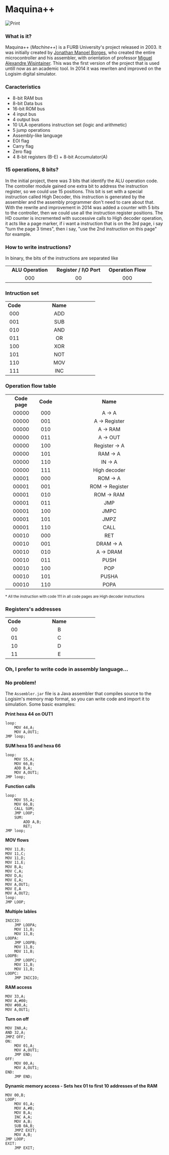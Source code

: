 # Maquina++

![Print](https://cloud.githubusercontent.com/assets/13054871/26154729/089bc78e-3ae7-11e7-92ec-bc1c25bc1341.png)


### What is it?
Maquina++ (<i>Machine++</i>) is a FURB University's project released in 2003. It was initially created by [Jonathan Manoel Borges](https://github.com/jonathan-m-borges/), who created the entire microcontroller and his assembler, with orientation of professor [Miguel Alexandre Wisintainer](http://dsc.inf.furb.br/professores/informacoes/miguel-alexandre-wisintainer). This was the first version of the project that is used untill now as an academic tool.
In 2014 it was rewriten and improved on the Logisim digital simulator.

### Caracteristics
* 8-bit RAM bus
* 8-bit Data bus
* 16-bit ROM bus
* 4 input bus
* 4 output bus
* 10 ULA operations instruction set (logic and arithmetic)
* 5 jump operations
* Assembly-like language
* EOI flag
* Carry flag
* Zero flag
* 4 8-bit registers (B-E) + 8-bit Accumulator(A)

### 15 operations, 8 bits? 
In the initial project, there was 3 bits that identify the ALU operation code. The controller module gained one extra bit to address the instruction register, so we could use 15 positions. This bit is set with a special instruction called High Decoder, this instruction is generated by the assembler and the assembly programmer don't need to care about that.
With the rewrite and improvement in 2014 was added a counter with 5 bits to the controller, then we could use all the instruction register positions.
The HD counter is incremented with successive calls to High decoder operation, it acts like a page marker, if i want a instruction that is on the 3rd page, i say "turn the page 3 times", then i say, "use the 2nd instruction on this page" for example.

### How to write instructions?
In binary, the bits of the instructions are separated like
<table width="30%">
  <tr>
    <td width="33.33%" align="center"><b>ALU Operation</b></td>
    <td width="33.33%" align="center"><b>Register / I\O Port</b></td>
    <td width="33.33%" align="center"><b>Operation Flow</b></td>
  </tr>
  <tr>
    <td width="33.33%" align="center">000</td>
    <td width="33.33%" align="center">00</td>
    <td width="33.33%" align="center">000</td>
  </tr>
</table>

### Intruction set
<table width="50%">
  <tr>
    <td width="20%" align="center"><b>Code</b></td><td width="80%" align="center"><b>Name</b></td>
  </tr>
  <tr>
    <td width="20%" align="center">000</td><td width="80%" align="center">ADD</td>
  </tr>
  <tr>
    <td width="20%" align="center">001</td><td width="80%" align="center">SUB</td>
  </tr>
  <tr>
    <td width="20%" align="center">010</td><td width="80%" align="center">AND</td>
  </tr>
  <tr>
    <td width="20%" align="center">011</td><td width="80%" align="center">OR</td>
  </tr>
  <tr>
    <td width="20%" align="center">100</td><td width="80%" align="center">XOR</td>
  </tr>
  <tr>
    <td width="20%" align="center">101</td><td width="80%" align="center">NOT</td>
  </tr>
  <tr>
    <td width="20%" align="center">110</td><td width="80%" align="center">MOV</td>
  </tr>
  <tr>
    <td width="20%" align="center">111</td><td width="80%" align="center">INC</td>
  </tr>
</table>

### Operation flow table
<table width="50%">
  <tr>
    <td width="20%" align="center"><b>Code page</b></td><td width="10%" align="center"><b>Code</b></td><td width="70%" align="center"><b>Name</b></td>
  </tr>
  <tr>
    <td width="20%" align="center">00000</td><td width="10%" align="center">000</td><td width="70%" align="center">A -> A</td>
  </tr>
  <tr>
    <td width="20%" align="center">00000</td><td width="10%" align="center">001</td><td width="70%" align="center">A -> Register</td>
  </tr>
  <tr>
    <td width="20%" align="center">00000</td><td width="10%" align="center">010</td><td width="70%" align="center">A -> RAM</td>
  </tr>
  <tr>
    <td width="20%" align="center">00000</td><td width="10%" align="center">011</td><td width="70%" align="center">A -> OUT</td>
  </tr>
  <tr>
    <td width="20%" align="center">00000</td><td width="10%" align="center">100</td><td width="70%" align="center">Register -> A</td>
  </tr>
  <tr>
    <td width="20%" align="center">00000</td><td width="10%" align="center">101</td><td width="70%" align="center">RAM -> A</td>
  </tr>
  <tr>
    <td width="20%" align="center">00000</td><td width="10%" align="center">110</td><td width="70%" align="center">IN -> A</td>
  </tr>
  <tr>
    <td width="20%" align="center">00000</td><td width="10%" align="center">111</td><td width="70%" align="center">High decoder</td>
  </tr>
  <tr>
    <td width="20%" align="center">00001</td><td width="10%" align="center">000</td><td width="70%" align="center">ROM -> A</td>
  </tr>
  <tr>
    <td width="20%" align="center">00001</td><td width="10%" align="center">001</td><td width="70%" align="center">ROM -> Register</td>
  </tr>
  <tr>
    <td width="20%" align="center">00001</td><td width="10%" align="center">010</td><td width="70%" align="center">ROM -> RAM</td>
  </tr>
  <tr>
    <td width="20%" align="center">00001</td><td width="10%" align="center">011</td><td width="70%" align="center">JMP</td>
  </tr>
  <tr>
    <td width="20%" align="center">00001</td><td width="10%" align="center">100</td><td width="70%" align="center">JMPC</td>
  </tr>
  <tr>
    <td width="20%" align="center">00001</td><td width="10%" align="center">101</td><td width="70%" align="center">JMPZ</td>
  </tr>
  <tr>
    <td width="20%" align="center">00001</td><td width="10%" align="center">110</td><td width="70%" align="center">CALL</td>
  </tr>
  <tr>
    <td width="20%" align="center">00010</td><td width="10%" align="center">000</td><td width="70%" align="center">RET</td>
  </tr>
  <tr>
    <td width="20%" align="center">00010</td><td width="10%" align="center">001</td><td width="70%" align="center">DRAM -> A</td>
  </tr>
  <tr>
    <td width="20%" align="center">00010</td><td width="10%" align="center">010</td><td width="70%" align="center">A -> DRAM</td>
  </tr>
  <tr>
    <td width="20%" align="center">00010</td><td width="10%" align="center">011</td><td width="70%" align="center">PUSH</td>
  </tr>
  <tr>
    <td width="20%" align="center">00010</td><td width="10%" align="center">100</td><td width="70%" align="center">POP</td>
  </tr>
  <tr>
    <td width="20%" align="center">00010</td><td width="10%" align="center">101</td><td width="70%" align="center">PUSHA</td>
  </tr>
  <tr>
    <td width="20%" align="center">00010</td><td width="10%" align="center">110</td><td width="70%" align="center">POPA</td>
  </tr>
</table>
<sup>* All the instruction with code 111 in all code pages are High decoder instructions</sup>

### Registers's addresses
<table width="50%">
  <tr>
    <td width="20%" align="center"><b>Code</b></td><td width="80%" align="center"><b>Name</b></td>
  </tr>
  <tr>
    <td width="20%" align="center">00</td><td width="80%" align="center">B</td>
  </tr>
  <tr>
    <td width="20%" align="center">01</td><td width="80%" align="center">C</td>
  </tr>
  <tr>
    <td width="20%" align="center">10</td><td width="80%" align="center">D</td>
  </tr>
  <tr>
    <td width="20%" align="center">11</td><td width="80%" align="center">E</td>
  </tr>
</table>


### Oh, I prefer to write code in assembly language...
### No problem!
The `Assembler.jar` file is a Java assembler that compiles source to the Logisim's memory map format, so you can write code and import it to simulation. Some basic examples:

**Print hexa 44 on OUT1**

    loop:
        MOV 44,A;
        MOV A,OUT1;
    JMP loop;

**SUM hexa 55 and hexa 66**

    loop:
        MOV 55,A;
        MOV 66,B;
        ADD B,A;
        MOV A,OUT1;
    JMP loop;
    
**Function calls**

    loop:
        MOV 55,A;
        MOV 66,B;
        CALL SUM;
        JMP LOOP;
        SUM:
            ADD A,B;
            RET;
    JMP loop;
            
**MOV flows**

    MOV 11,B;
    MOV 11,C;
    MOV 11,D;
    MOV 11,E;
    MOV B,A;
    MOV C,A;
    MOV D,A;
    MOV E,A;
    MOV A,OUT1;
    MOV E,A
    MOV A,OUT2;
    loop:
    JMP LOOP;
    
**Multiple lables**

    INICIO:
        JMP LOOPA;
        MOV 11,B;
        MOV 11,B;
    LOOPA:
        JMP LOOPB;
        MOV 11,B;
        MOV 11,B;
    LOOPB:
        JMP LOOPC;
        MOV 11,B;
        MOV 11,B;
    LOOPC:
        JMP INICIO;

**RAM access**

    MOV 33,A;
    MOV A,#00;
    MOV #00,A;
    MOV A,OUT1;
    
**Turn on off**

    MOV IN0,A;
    AND 32,A;
    JMPZ OFF;
    ON:
        MOV 01,A;
        MOV A,OUT1;
        JMP END;
    OFF:
        MOV 00,A;
        MOV A,OUT1;
    END:
        JMP END;

**Dynamic memory access - Sets hex 01 to first 10 addresses of the RAM**

    MOV 00,B;
    LOOP:
        MOV 01,A;
        MOV A,#B;
        MOV B,A;
        INC A,A;
        MOV A,B;
        SUB 0A,B;
        JMPZ EXIT;
        MOV A,B;
    JMP LOOP;
    EXIT:
        JMP EXIT;

